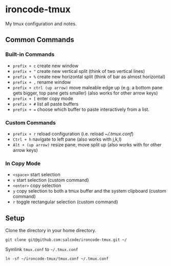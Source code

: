 # ironcode-tmux
My tmux configuration and notes.

## Common Commands

### Built-in Commands

- `prefix + c` create new window
- `prefix + "` create new vertical split (think of two vertical lines)
- `prefix + %` create new horizontal split (think of bar as almost horizontal)
- `prefix + ,` rename window
- `prefix + ctrl (up arrow)` move maleable edge up (e.g. a bottom pane gets bigger, top pane gets smaller) (also works for other arrow keys)
- `prefix + [` enter copy mode
- `prefix + #` list all paste buffers
- `prefix + =` choose which buffer to paste interactively from a list.

### Custom Commands
- `prefix + r` reload configuration (i.e. reload _~/.tmux.conf_)
- `Ctrl + h` navigate to left pane (also works with j,k,l)
- `Alt + (up arrow)` resize pane, move split up (also works with for other arrow keys)

### In Copy Mode

- `<space>` start selection
- `v` start selection (custom command)
- `<enter>` copy selection
- `y` copy selection to both a tmux buffer and the system clipboard (custom command)
- `r` toggle rectangular selection (custom command)

## Setup

Clone the directory in your home directory.

```
git clone git@github.com:salcode/ironcode-tmux.git ~/
```

Symlink `tmux.conf` to `~/.tmux.conf`

```
ln -sf ~/ironcode-tmux/tmux.conf ~/.tmux.conf
```
